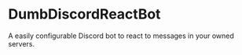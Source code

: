 # DumbDiscordReactBot
A easily configurable Discord bot to react to messages in your owned servers.
